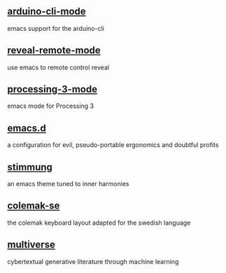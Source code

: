 ## [arduino-cli-mode](https://github.com/motform/arduino-cli-mode)
emacs support for the arduino-cli

## [reveal-remote-mode](https://github.com/motform/reveal-remote-mode)
use emacs to remote control reveal

## [processing-3-mode](https://github.com/motform/processing-3-mode)
emacs mode for Processing 3

## [emacs.d](https://github.com/motform/emacs.d)
a configuration for evil, pseudo-portable ergonomics and doubtful profits

## [stimmung](https://github.com/motform/stimmung)
an emacs theme tuned to inner harmonies

## [colemak-se](https://github.com/motform/colemak-se)
the colemak keyboard layout adapted for the swedish language

## [multiverse](https://github.com/motform/multiverse)
cybertextual generative literature through machine learning
